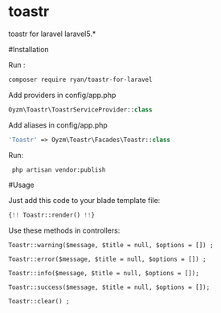 # toastr
toastr for laravel laravel5.*

#Installation

Run :

```bash
composer require ryan/toastr-for-laravel
```

Add providers in config/app.php

```php
Oyzm\Toastr\ToastrServiceProvider::class
```

Add aliases in config/app.php

```php
'Toastr' => Oyzm\Toastr\Facades\Toastr::class
```
Run:

```bash
 php artisan vendor:publish
```

#Usage

Just add this code to your blade template file:

```php
{!! Toastr::render() !!}
```

Use these methods in controllers:

```
Toastr::warning($message, $title = null, $options = []) ;

Toastr::error($message, $title = null, $options = []) ;

Toastr::info($message, $title = null, $options = []);

Toastr::success($message, $title = null, $options = []);

Toastr::clear() ;
```

